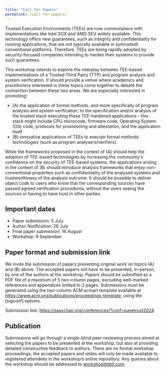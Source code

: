 ```yaml
---
title: "Call for Papers"
permalink: /call-for-papers/
---
```


Trusted Execution Environments (TEEs) are now commonplace with implementations like Intel SGX and AMD SEV widely available. This technology offers new guarantees, such as integrity and confidentiality for running applications, that are not typically available in (untrusted) conventional platforms. Therefore, TEEs are being rapidly adopted by security-focused companies intending to harden their systems to provide such guarantees.

This workshop intends to explore the interplay between TEE-based implementations of a Trusted Third Party (TTP) and program analysis and system verification. It should provide a venue where academics and practitioners interested in these topics come together to debate the connection between these two areas. We are especially interested in promoting: 

- (A) the application of formal methods, and more specifically of program analysis and system verification, to the specification and/or analysis of the trusted stack executing these TEE-hardened applications - this stack might include CPU microcode, firmware code, Operating System (OS) code, protocols for provisioning and attestation, and the application itself 
- (B) innovative applications of TEEs to execute formal methods technologies (such as program analysers/verifiers). 

While the frameworks proposed in the context of (A) should help the adoption of TEE-based technologies by increasing the community's confidence on the security of TEE-based systems, the applications arising in the context of (B) should introduce analysis frameworks that enjoy non-conventional properties such as confidentiality of the analysed systems and trustworthiness of the analysis outcome. It should be possible to deliver object code to users who know that the corresponding sources have passed agreed verification procedures, without the users seeing the sources or having to have trust in other parties.

## Important dates

- Paper submission: 5 July 
- Author Notification: 26 July
- Final paper submission: 16 August 
- Workshop: 9 September

## Paper format and submission link

We invite the submission of papers presenting original work on topics (A) and (B) above. The accepted papers will have to be presented, in-person, by one of the authors at the workshop. Papers should be submitted as a PDF file of a maximum of 5 two-column pages, excluding well-marked references and appendices limited to 2 pages. Submissions must be generated using the two-column ACM acmart template available at <https://www.acm.org/publications/proceedings-template>, using the [sigconf] options.

Submission link: <https://easychair.org/conferences/?conf=pavetrust2024> 

## Publication 

Submissions will go through a single-blind peer-reviewing process aimed at selecting the papers to be presented at the workshop, but also at providing detailed constructive feedback to authors. There are no formal workshop proceedings; the accepted papers and slides will only be made available to registered attendees in the workshop’s online repository.
Any queries about the workshop should be addressed to workshop@tbtl.com. 

